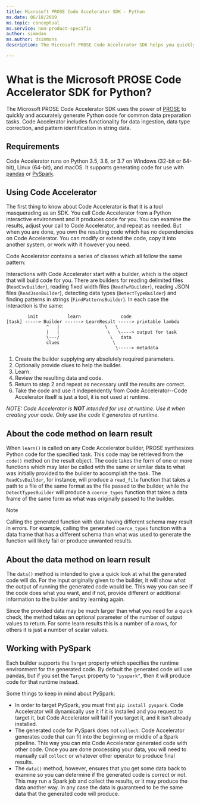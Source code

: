 ```yaml
---
title: Microsoft PROSE Code Accelerator SDK - Python
ms.date: 06/18/2019
ms.topic: conceptual
ms.service: non-product-specific
author: simmdan
ms.author: dsimmons
description: The Microsoft PROSE Code Accelerator SDK helps you quickly and accurately produce Python code for data preparation tasks.

---
```


# What is the Microsoft PROSE Code Accelerator SDK for Python?

The Microsoft PROSE Code Accelerator SDK uses the power of [PROSE](https://microsoft.github.io/prose) to quickly and
accurately generate Python code for common data preparation tasks. Code Accelerator includes functionality for data
ingestion, data type correction, and pattern identification in string data.

## Requirements
Code Accelerator runs on Python 3.5, 3.6, or 3.7 on Windows (32-bit or 64-bit), Linux (64-bit), and macOS.  It supports
generating code for use with [pandas](https://pandas.pydata.org/) or [PySpark](https://pypi.org/project/pyspark/).


## Using Code Accelerator
The first thing to know about Code Accelerator is that it is a tool masquerading as an SDK. You call Code Accelerator
from a Python interactive environment and it produces code for you. You can examine the results, adjust your call to
Code Accelerator, and repeat as needed. But when you are done, you own the resulting code which has no dependencies
on Code Accelerator. You can modify or extend the code, copy it into another system, or work with it however you need.

Code Accelerator contains a series of classes which all follow the same pattern:

Interactions with Code Accelerator start with a builder, which is the object that will build code for you.  There are
builders for reading delimited files (`ReadCsvBuilder`), reading fixed width files (`ReadFwfBuilder`), reading JSON
files (`ReadJsonBuilder`), detecting data types (`DetectTypeBuilder`) and finding patterns in strings
(`FindPatternsBuilder`).  In each case the interaction is the same:

```
        init           learn               code
[task] -----> Builder ------> LearnResult -----> printable lambda
               ^   |                 \   \
               |   |                  \   \----> output for task
               \---/                   \   data
               clues                    \
                                         \-----> metadata
```

1. Create the builder supplying any absolutely required parameters.
2. Optionally provide clues to help the builder.
3. Learn.
4. Review the resulting data and code.
5. Return to step 2 and repeat as necessary until the results are correct.
6. Take the code and use it independently from Code Accelerator--Code Accelerator itself is just a tool, it is not
   used at runtime.

_NOTE: Code Accelerator is **NOT** intended for use at runtime.  Use it when creating your code.  Only use the code it
generates at runtime._


## About the code method on learn result
When `learn()` is called on any Code Accelerator builder, PROSE synthesizes Python code for the specified task.  This
code may be retrieved from the `code()` method on the result object.  The code takes the form of one or more functions
which may later be called with the same or similar data to what was initially provided to the builder to accomplish the
task.  The `ReadCsvBuilder`, for instance, will produce a `read_file` function that takes a path to a file of the same
format as the file passed to the builder, while the `DetectTypesBuilder` will produce a `coerce_types` function that
takes a data frame of the same form as what was originally passed to the builder.

> [!NOTE]
> Calling the generated function with data having different schema may result in errors. For example, calling
> the generated `coerce_types` function with a data frame that has a different schema than what was used to generate the
> function will likely fail or produce unwanted results.
 
 
## About the data method on learn result
The `data()` method is intended to give a quick look at what the generated code will do.  For the input originally given
to the builder, it will show what the output of running the generated code would be.  This way you can see if the code
does what you want, and if not, provide different or additional information to the builder and try learning again.  

Since the provided data may be much larger than what you need for a quick check, the method takes an optional parameter
of the number of output values to return.  For some learn results this is a number of a rows, for others it is just a
number of scalar values.


## Working with PySpark
Each builder supports the `Target` property which specifies the runtime environment for the generated code.  By default
the generated code will use pandas, but if you set the `Target` property to `"pyspark"`, then it will produce code
for that runtime instead.

Some things to keep in mind about PySpark:

- In order to target PySpark, you must first `pip install pyspark`.  Code Accelerator will dynamically use it if it is
  installed and you request to target it, but Code Accelerator will fail if you target it, and it isn't already
  installed.
- The generated code for PySpark does not `collect`.  Code Accelerator generates code that can fit into the beginning or
  middle of a Spark pipeline.  This way you can mix Code Accelerator generated code with other code.  Once you are done
  processing your data, you will need to manually call `collect` or whatever other operator to produce final results.
- The `data()` method, however, ensures that you get some data back to examine so you can determine if the generated
  code is correct or not.  This may run a Spark job and collect the results, or it may produce the data another way.  In
  any case the data is guaranteed to be the same data that the generated code will produce.
